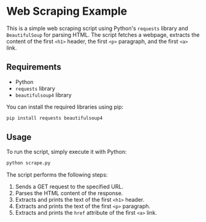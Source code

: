 # Web Scraping Example

This is a simple web scraping script using Python's `requests` library and `BeautifulSoup` for parsing HTML. The script fetches a webpage, extracts the content of the first `<h1>` header, the first `<p>` paragraph, and the first `<a>` link.

## Requirements

- Python
- `requests` library
- `beautifulsoup4` library

You can install the required libraries using pip:
```sh
pip install requests beautifulsoup4
```
## Usage
To run the script, simply execute it with Python:
```sh
python scrape.py
```
The script performs the following steps:

1. Sends a GET request to the specified URL.
2. Parses the HTML content of the response.
3. Extracts and prints the text of the first `<h1>` header.
4. Extracts and prints the text of the first `<p>` paragraph.
5. Extracts and prints the `href` attribute of the first `<a>` link.
